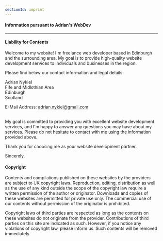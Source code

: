 ```yaml
---
sectionId: imprint
---
```


#### Information pursuant to Adrian's WebDev

---

#### Liability for Contents

Welcome to my website! I'm freelance web developer based in Edinburgh and the surrounding area. My goal is to provide high-quality website development services to individuals and businesses in the region.

Please find below our contact information and legal details:

Adrian Nykiel<br />
Fife and Midlothian Area<br />
Edinburgh<br />
Scotland<br />

E-Mail Address: <u>adrian.nykiel@gmail.com</u> <br /><br />

My goal is committed to providing you with excellent website development services, and I'm happy to answer any questions you may have about my services. Please do not hesitate to contact with me using the information provided above.

Thank you for choosing me as your website development partner.

Sincerely,



#### Copyright

Contents and compilations published on these websites by the providers are subject to UK copyright laws. Reproduction, editing, distribution as well as the use of any kind outside the scope of the copyright law require a written permission of the author or originator. Downloads and copies of these websites are permitted for private use only. The commercial use of our contents without permission of the originator is prohibited.

Copyright laws of third parties are respected as long as the contents on these websites do not originate from the provider. Contributions of third parties on this site are indicated as such. However, if you notice any violations of copyright law, please inform us. Such contents will be removed immediately.

